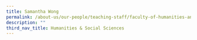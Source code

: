 ```yaml
---
title: Samantha Wong
permalink: /about-us/our-people/teaching-staff/faculty-of-humanities-and-social-sciences/samantha-wong/
description: ""
third_nav_title: Humanities & Social Sciences
---
```


